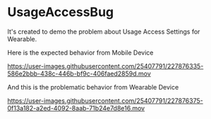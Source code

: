 # UsageAccessBug
It's created to demo the problem about Usage Access Settings for Wearable.

Here is the expected behavior from Mobile Device

https://user-images.githubusercontent.com/25407791/227876335-586e2bbb-438c-446b-bf9c-406faed2859d.mov

And this is the problematic behavior from Wearable Device

https://user-images.githubusercontent.com/25407791/227876375-0f13a182-a2ed-4092-8aab-71b24e7d8e16.mov


